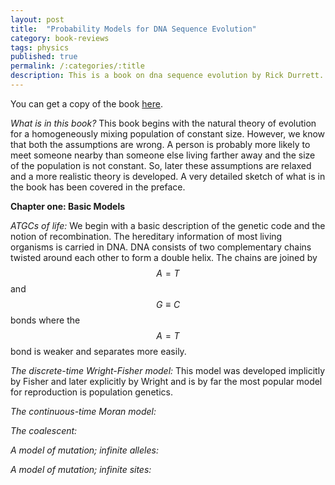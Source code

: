 ```yaml
---
layout: post
title:  "Probability Models for DNA Sequence Evolution"
category: book-reviews
tags: physics
published: true
permalink: /:categories/:title
description: This is a book on dna sequence evolution by Rick Durrett.
---
```


You can get a copy of the book [here](https://services.math.duke.edu/~rtd/Gbook/PM4DNA_0317.pdf).

*What is in this book?* This book begins with the natural theory of evolution for a homogeneously mixing population of constant size. However, we know that both the assumptions are wrong. A person is probably more likely to meet someone nearby than someone else living farther away and the size of the population is not constant. So, later these assumptions are relaxed and a more realistic theory is developed. A very detailed sketch of what is in the book has been covered in the preface.

**Chapter one: Basic Models** 

 *ATGCs of life:* We begin with a basic description of the genetic code and the notion of recombination. The hereditary information of most living organisms is carried in DNA. DNA consists of two complementary chains twisted around each other to form a double helix. The chains are joined by $$A=T$$ and $$G \equiv C$$ bonds where the $$A=T$$ bond is weaker and separates more easily.

 *The discrete-time Wright-Fisher model:* This model was developed implicitly by Fisher and later explicitly by Wright and is by far the most popular model for reproduction is population genetics.
 
 
 
 *The continuous-time Moran model:*
 
 *The coalescent:*
 
 *A model of mutation; infinite alleles:*
 
  *A model of mutation; infinite sites:*


[jekyll-docs]: https://jekyllrb.com/docs/home
[jekyll-gh]:   https://github.com/jekyll/jekyll
[jekyll-talk]: https://talk.jekyllrb.com/
[cmi]: https://www.cmi.ac.in
[google]: https://www.google.com
[gmail]: https://www.gmail.com
[govind]: https://www.cmi.ac.in/~govind
[libgen]: http://libgen.io

<script type="text/javascript" async
  src="https://cdnjs.cloudflare.com/ajax/libs/mathjax/2.7.2/MathJax.js?config=TeX-MML-AM_CHTML">
</script>